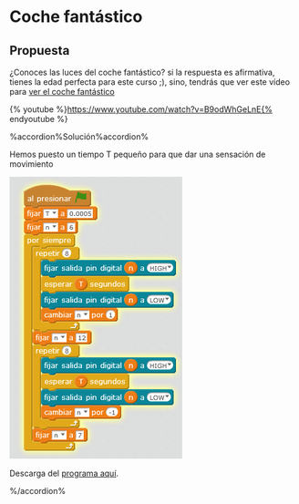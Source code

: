 
# Coche fantástico

## Propuesta

¿Conoces las luces del coche fantástico? si la respuesta es afirmativa, tienes la edad perfecta para este curso ;), sino, tendrás que ver este vídeo para [ver el coche fantástico](https://www.youtube.com/watch?v=oNeQi8-PXAU)

{% youtube %}https://www.youtube.com/watch?v=B9odWhGeLnE{% endyoutube %}

%accordion%Solución%accordion%



Hemos puesto un tiempo T pequeño para que dar una sensación de movimiento

<img src="img/cochefantastico.png" width="303" height="495" />

Descarga del [programa aquí](http://aularagon.catedu.es/materialesaularagon2013/arduino/M3/cochefantanstico.sb2).

%/accordion%

